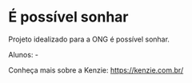 # É possível sonhar

Projeto idealizado para a ONG é possível sonhar.

Alunos: -

Conheça mais sobre a Kenzie: https://kenzie.com.br/
